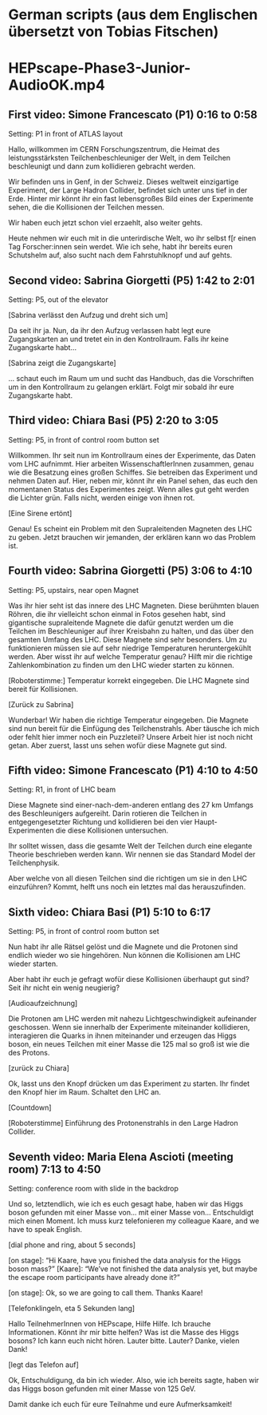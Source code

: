 German scripts (aus dem Englischen übersetzt von Tobias Fitschen)
===

# HEPscape-Phase3-Junior-AudioOK.mp4

## First video: Simone Francescato (P1) 0:16 to 0:58

Setting: P1 in front of ATLAS layout

Hallo, willkommen im CERN Forschungszentrum, die Heimat des leistungsstärksten Teilchenbeschleuniger der Welt, in dem Teilchen beschleunigt und dann zum kollidieren gebracht werden.

Wir befinden uns in Genf, in der Schweiz. Dieses weltweit einzigartige Experiment, der Large Hadron Collider, befindet sich unter uns tief in der Erde. Hinter mir könnt ihr ein fast lebensgroßes Bild eines der Experimente sehen, die die Kollisionen der Teilchen messen.

Wir haben euch jetzt schon viel erzaehlt, also weiter gehts. 

Heute nehmen wir euch mit in die unterirdische Welt, wo ihr selbst f[r einen Tag Forscher:innen sein werdet. Wie ich sehe, habt ihr bereits euren Schutshelm auf, also sucht nach dem Fahrstuhlknopf und auf gehts.


## Second video: Sabrina  Giorgetti (P5) 1:42 to 2:01

Setting: P5, out of the elevator

[Sabrina verlässt den Aufzug und dreht sich um]

Da seit ihr ja. Nun, da ihr den Aufzug verlassen habt legt eure Zugangskarten an und tretet ein in den Kontrollraum. Falls ihr keine Zugangskarte habt...

[Sabrina zeigt die Zugangskarte]

... schaut euch im Raum um und sucht das Handbuch, das die Vorschriften um in den Kontrollraum zu gelangen erklärt. Folgt mir sobald ihr eure Zugangskarte habt.

## Third video: Chiara Basi  (P5) 2:20 to 3:05

Setting: P5, in front of control room button set

Willkommen. Ihr seit nun im Kontrollraum eines der Experimente, das Daten vom LHC aufnimmt. Hier arbeiten WissenschaftlerInnen zusammen, genau wie die Besatzung eines großen Schiffes. Sie betreiben das Experiment und nehmen Daten auf. Hier, neben mir, könnt ihr ein Panel sehen, das euch den momentanen Status des Experimentes zeigt. Wenn alles gut geht werden die Lichter grün. Falls nicht, werden einige von ihnen rot.

[Eine Sirene ertönt]

Genau! Es scheint ein Problem mit den Supraleitenden Magneten des LHC zu geben. Jetzt brauchen wir jemanden, der erklären kann wo das Problem ist.

## Fourth video: Sabrina  Giorgetti (P5) 3:06 to 4:10

Setting: P5, upstairs, near open Magnet 

Was ihr hier seht ist das innere des LHC Magneten. Diese berühmten blauen Röhren, die ihr vielleicht schon einmal in Fotos gesehen habt, sind gigantische supraleitende Magnete die dafür genutzt werden um die Teilchen im Beschleuniger auf ihrer Kreisbahn zu halten, und das über den gesamten Umfang des LHC. Diese Magnete sind sehr besonders. Um zu funktionieren müssen sie auf sehr niedrige Temperaturen heruntergekühlt werden. Aber wisst ihr auf welche Temperatur genau? Hilft mir die richtige Zahlenkombination zu finden um den LHC wieder starten zu können.

[Roboterstimme:]
Temperatur korrekt eingegeben. Die LHC Magnete sind bereit für Kollisionen.

[Zurück zu Sabrina]

Wunderbar! Wir haben die richtige Temperatur eingegeben. Die Magnete sind nun bereit für die Einfügung des Teilchenstrahls. Aber täusche ich mich oder fehlt hier immer noch ein Puzzleteil? Unsere Arbeit hier ist noch nicht getan. Aber zuerst, lasst uns sehen wofür diese Magnete gut sind.

## Fifth video: Simone Francescato (P1) 4:10 to 4:50

Setting: R1, in front of LHC beam

Diese Magnete sind einer-nach-dem-anderen entlang des 27 km Umfangs des Beschleunigers aufgereiht. Darin rotieren die Teilchen in entgegengesetzter Richtung und kollidieren bei den vier Haupt-Experimenten die diese Kollisionen untersuchen. 

Ihr solltet wissen, dass die gesamte Welt der Teilchen durch eine elegante Theorie beschrieben werden kann. Wir nennen sie das Standard Model der Teilchenphysik.

Aber welche von all diesen Teilchen sind die richtigen um sie in den LHC einzuführen? Kommt, helft uns noch ein letztes mal das herauszufinden.

## Sixth video: Chiara Basi  (P1) 5:10 to 6:17

Setting: P5, in front of control room button set

Nun habt ihr alle Rätsel gelöst und die Magnete und die Protonen sind endlich wieder wo sie hingehören. Nun können die Kollisionen am LHC wieder starten.

Aber habt ihr euch je gefragt wofür diese Kollisionen überhaupt gut sind? Seit ihr nicht ein wenig neugierig?

[Audioaufzeichnung]

Die Protonen am LHC werden mit nahezu Lichtgeschwindigkeit aufeinander geschossen. Wenn sie innerhalb der Experimente miteinander kollidieren, interagieren die Quarks in ihnen miteinander und erzeugen das Higgs boson, ein neues Teilchen mit einer Masse die 125 mal so groß ist wie die des Protons.

[zurück zu Chiara]

Ok, lasst uns den Knopf drücken um das Experiment zu starten. Ihr findet den Knopf hier im Raum. Schaltet den LHC an.

[Countdown]

[Roboterstimme] Einführung des Protonenstrahls in den Large Hadron Collider.

## Seventh video: Maria Elena Ascioti (meeting room) 7:13 to 4:50

Setting: conference room with slide in the backdrop

Und so, letztendlich, wie ich es euch gesagt habe, haben wir das Higgs boson gefunden mit einer Masse von... mit einer Masse von... Entschuldigt mich einen Moment. Ich muss kurz telefonieren my colleague Kaare, and we have to speak English.

[dial phone and ring, about 5 seconds]

[on stage]: “Hi Kaare, have you finished the data analysis for the Higgs boson mass?” [Kaare]: “We’ve not finished the data analysis yet, but maybe the escape room participants have already done it?”

[on stage]: Ok, so we are going to call them. Thanks Kaare!


[Telefonklingeln, eta 5 Sekunden lang]

Hallo TeilnehmerInnen von HEPscape, Hilfe Hilfe.
Ich brauche Informationen.
Könnt ihr mir bitte helfen? Was ist die Masse des Higgs bosons?
Ich kann euch nicht hören. Lauter bitte.
Lauter?
Danke, vielen Dank!

[legt das Telefon auf]

Ok, Entschuldigung, da bin ich wieder. Also, wie ich bereits sagte, haben wir das Higgs boson gefunden mit einer Masse von 125 GeV.

Damit danke ich euch für eure Teilnahme und eure Aufmerksamkeit!
